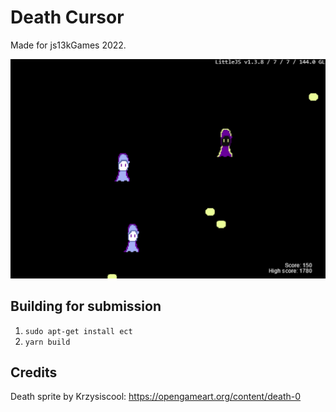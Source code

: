 # Death Cursor

Made for js13kGames 2022.

![Screenshot of the game](screenshot.png)

## Building for submission

1. `sudo apt-get install ect`
2. `yarn build`

## Credits

Death sprite by Krzysiscool: https://opengameart.org/content/death-0
